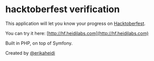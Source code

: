 hacktoberfest verification
==========================

This application will let you know your progress on [Hacktoberfest](http://hacktoberfest.digitalocean.com).

You can try it here: [http://hf.heidilabs.com](http://hf.heidilabs.com)

Built in PHP, on top of Symfony.

Created by [@erikaheidi](http://twitter.com/erikaheidi)
